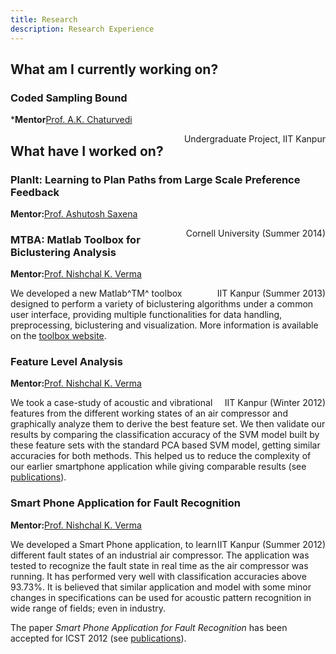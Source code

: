 ```yaml
---
title: Research
description: Research Experience
---
```


## What am I currently working on?

### Coded Sampling Bound
***Mentor**[Prof. A.K. Chaturvedi](http://home.iitk.ac.in/~akc/)
<div style="float:right">Undergraduate Project, IIT Kanpur</div>

## What have I worked on?

### PlanIt: Learning to Plan Paths from Large Scale Preference Feedback
**Mentor:**[Prof. Ashutosh Saxena](http://www.cs.cornell.edu/~asaxena/)
<div style="float:right">Cornell University (Summer 2014)</div>

### MTBA: Matlab Toolbox for Biclustering Analysis
**Mentor:**[Prof. Nishchal K. Verma](http://home.iitk.ac.in/~nishchal/)
<div style="float:right">IIT Kanpur (Summer 2013)</div>

We developed a new Matlab^TM^ toolbox designed to perform a variety of biclustering algorithms under a common user interface, providing multiple functionalities for data handling, preprocessing, biclustering and visualization. More information is available on the [toolbox website](http://iitk.ac.in/iil/mtba/). 

### Feature Level Analysis
**Mentor:**[Prof. Nishchal K. Verma](http://home.iitk.ac.in/~nishchal/)
<div style="float:right">IIT Kanpur (Winter 2012)</div>

We took a case-study of acoustic and vibrational features from the different working states of an air compressor and graphically analyze them to derive the best feature set. We then validate our results by comparing the classification accuracy of the SVM model built by these feature sets with the standard PCA based SVM model, getting similar accuracies for both methods. This helped us to reduce the complexity of our earlier smartphone application while giving comparable results (see [publications](/publications)).

### Smart Phone Application for Fault Recognition

**Mentor:**[Prof. Nishchal K. Verma](http://home.iitk.ac.in/~nishchal/)
<div style="float:right">IIT Kanpur (Summer 2012)</div>

We developed a Smart Phone application, to learn different fault states
of an industrial air compressor. The application was tested to recognize
the fault state in real time as the air compressor was running. It has
performed very well with classification accuracies above 93.73%. It is
believed that similar application and model with some minor changes in
specifications can be used for acoustic pattern recognition in wide
range of fields; even in industry.

The paper *Smart Phone Application for Fault Recognition* has been
accepted for ICST 2012 (see [publications](/publications)).

